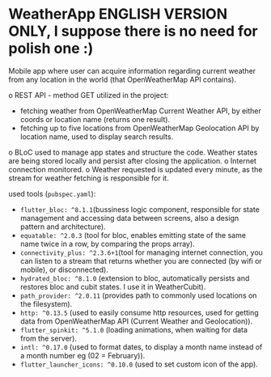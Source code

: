# WeatherApp ENGLISH VERSION ONLY, I suppose there is no need for polish one :)

Mobile app where user can acquire information regarding current weather from any location in the world (that OpenWeatherMap API contains). 

o REST API - method GET utilized in the project: 
  - fetching weather from OpenWeatherMap Current Weather API, by either coords or location name (returns one result). 
  - fetching up to five locations from OpenWeatherMap Geolocation API by location name, used to display search results.
 
o BLoC used to manage app states and structure the code. Weather states are being stored locally and persist after closing the application. 
o Internet connection monitored.
o Weather requested is updated every minute, as the stream for weather fetching is responsible for it.

used tools (`pubspec.yaml`):
- `flutter_bloc: ^8.1.1`(bussiness logic component, responsible for state management and accessing data between screens, also a design pattern and architecture).
- `equatable: ^2.0.3` (tool for bloc, enables emitting state of the same name twice in a row, by comparing the props array).
- `connectivity_plus: ^2.3.6+1`(tool for managing internet connection, you can listen to a stream that returns whether you are connected (by wifi or mobile), or disconnected).
- `hydrated_bloc: ^8.1.0` (extension to bloc, automatically persists and restores bloc and cubit states. I use it in WeatherCubit).
- `path_provider: ^2.0.11` (provides path to commonly used locations on the filesystem).
- `http: ^0.13.5` (used to easily consume http resources, used for getting data from OpenWeatherMap API (Current Weather and Geolocation)).
- `flutter_spinkit: ^5.1.0` (loading animations, when waiting for data from the server).
- `intl: ^0.17.0` (used to format dates, to display a month name instead of a month number eg (02 = February)).
- `flutter_launcher_icons: ^0.10.0` (used to set custom icon of the app).

